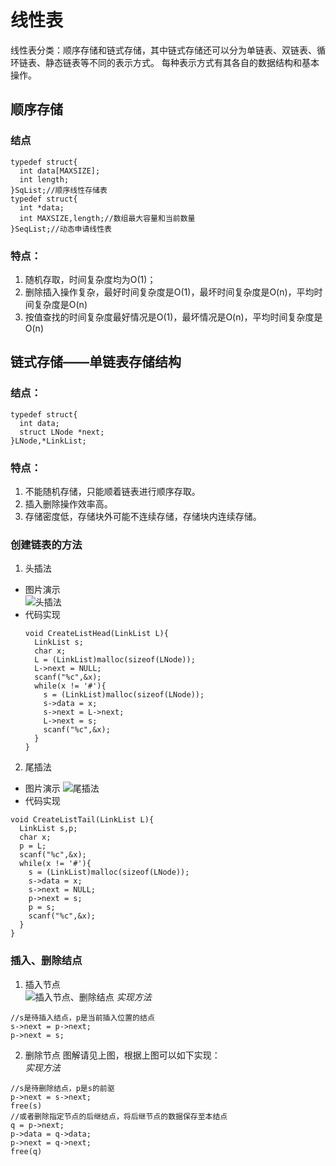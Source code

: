 # 线性表
线性表分类：顺序存储和链式存储，其中链式存储还可以分为单链表、双链表、循环链表、静态链表等不同的表示方式。
每种表示方式有其各自的数据结构和基本操作。

## 顺序存储
  ### 结点
  ```
  typedef struct{
    int data[MAXSIZE];
    int length;
  }SqList;//顺序线性存储表
  typedef struct{
    int *data;
    int MAXSIZE,length;//数组最大容量和当前数量
  }SeqList;//动态申请线性表
  ```
  ### 特点：
  1. 随机存取，时间复杂度均为O(1)；
  2. 删除插入操作复杂，最好时间复杂度是O(1)，最坏时间复杂度是O(n)，平均时间复杂度是O(n)
  3. 按值查找的时间复杂度最好情况是O(1)，最坏情况是O(n)，平均时间复杂度是O(n)  
## 链式存储——单链表存储结构
  ### 结点：
  ```
  typedef struct{
    int data;
    struct LNode *next;
  }LNode,*LinkList;
  ```
  ### 特点：
  1. 不能随机存储，只能顺着链表进行顺序存取。
  2. 插入删除操作效率高。
  3. 存储密度低，存储块外可能不连续存储，存储块内连续存储。
  
  ### 创建链表的方法
  1. 头插法
  * 图片演示  
  ![头插法](http://images2018.cnblogs.com/blog/1305302/201807/1305302-20180704153733202-1490939078.jpg)  
  * 代码实现  
    ```
    void CreateListHead(LinkList L){
      LinkList s;
      char x;
      L = (LinkList)malloc(sizeof(LNode));
      L->next = NULL;
      scanf("%c",&x);
      while(x != '#'){
        s = (LinkList)malloc(sizeof(LNode));
        s->data = x;
        s->next = L->next;
        L->next = s;
        scanf("%c",&x);
      }
    }
    ```
  2. 尾插法  
  * 图片演示
  ![尾插法](http://c.biancheng.net/cpp/uploads/allimg/140709/1-140F9153GJ93.jpg)
  * 代码实现  
  ```
  void CreateListTail(LinkList L){
    LinkList s,p;
    char x;
    p = L;
    scanf("%c",&x);
    while(x != '#'){
      s = (LinkList)malloc(sizeof(LNode));
      s->data = x;
      s->next = NULL;
      p->next = s;
      p = s;
      scanf("%c",&x);
    }
  }
  ```
  ### 插入、删除结点
  1. 插入节点  
  ![插入节点、删除结点](http://images2015.cnblogs.com/blog/820353/201610/820353-20161002223205906-1787729888.png)
  *实现方法*  
  ```
  //s是待插入结点，p是当前插入位置的结点
  s->next = p->next;
  p->next = s;
  ```
  2. 删除节点
  图解请见上图，根据上图可以如下实现：  
  *实现方法*
  ```
  //s是待删除结点，p是s的前驱
  p->next = s->next;
  free(s)
  //或者删除指定节点的后继结点，将后继节点的数据保存至本结点
  q = p->next;
  p->data = q->data;
  p->next = q->next;
  free(q)
  ```
  
  
